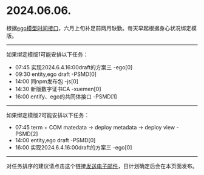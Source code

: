 # 2024.06.06.

根据[ego模型时间接口](https://gitee.com/hyg/blog/blob/master/timeflow.md)，六月上旬补足前两月缺勤。每天早起根据身心状况绑定模版。

---
如果绑定模版1可能安排以下任务：

- 07:45	实现2024.6.4.16:00draft的方案三 -ego[0]
- 09:30	entity,ego draft -PSMD[0]
- 14:00	同npm发布包 -js[0]
- 14:30	新版数字证书CA -xuemen[0]
- 16:00	entify、ego的共同体接口 -PSMD[1]

---
如果绑定模版2可能安排以下任务：

- 07:45	term + COM matedata -> deploy metadata -> deploy view -PSMD[2]
- 14:00	entity,ego draft -PSMD[0]
- 16:00	实现2024.6.4.16:00draft的方案三 -ego[0]

---
对任务排序的建议请点击这个链接<a href="mailto:huangyg@mars22.com?subject=关于2024.06.06.任务排序的建议&body=date: 20240606%0D%0Afile: ../../blog/release/time/d.20240606.md%0D%0A---请勿修改邮件主题及以上内容---%0D%0A">发送电子邮件</a>，日计划确定后会在本页面发布。